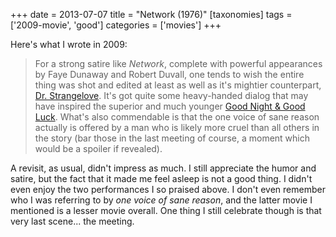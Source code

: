 +++
date = 2013-07-07
title = "Network (1976)"
[taxonomies]
tags = ['2009-movie', 'good']
categories = ['movies']
+++

Here's what I wrote in 2009:

> For a strong satire like *Network*, complete with powerful appearances
> by Faye Dunaway and Robert Duvall, one tends to wish the entire thing
> was shot and edited at least as well as it's mightier counterpart,
> [Dr. Strangelove]. It's got quite some heavy-handed dialog that may
> have inspired the superior and much younger [Good Night & Good Luck].
> What's also commendable is that the one voice of sane reason actually
> is offered by a man who is likely more cruel than all others in the
> story (bar those in the last meeting of course, a moment which would
> be a spoiler if revealed).

A revisit, as usual, didn't impress as much. I still appreciate the
humor and satire, but the fact that it made me feel asleep is not a good
thing. I didn't even enjoy the two performances I so praised above. I
don't even remember who I was referring to by *one voice of sane
reason*, and the latter movie I mentioned is a lesser movie overall. One
thing I still celebrate though is that very last scene... the meeting.

  [Dr. Strangelove]: http://tshepang.net/dr-strangelove-1964
  [Good Night & Good Luck]: http://tshepang.net/good-night-and-good-luck-2005
